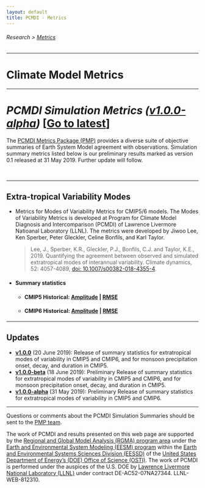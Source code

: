 ```yaml
---
layout: default
title: PCMDI - Metrics
---
```

###### Research > [Metrics][Metrics]
---

# Climate Model Metrics
---
# _PCMDI Simulation Metrics ([v1.0.0-alpha][v1.0.0-alpha])_ [[Go to latest][latest]]
The [PCMDI Metrics Package (PMP)](https://github.com/PCMDI/pcmdi_metrics) provides a diverse suite of objective summaries of Earth System Model agreement with observations. Simulation summary metrics listed below is our preliminary results marked as version 0.1 released at 31 May 2019. Further update will follow.

<br/>

---
## Extra-tropical Variability Modes
- Metrics for Modes of Variability Metrics for CMIP5/6 models. The Modes of Variability Metrics is developed at Program for Climate Model Diagnosis and Intercomparison (PCMDI) of Lawrence Livermore Natioanal Laboratory (LLNL). The metrics were developed by Jiwoo Lee, Ken Sperber, Peter Gleckler, Celine Bonfils, and Karl Taylor. 

  > Lee, J., Sperber, K.R., Gleckler, P.J., Bonfils, C.J. and Taylor, K.E., 2019. Quantifying the agreement between observed and simulated extratropical modes of interannual variability. Climate dynamics, 52: 4057-4089, [doi: 10.1007/s00382-018-4355-4][lee2019].

- #### Summary statistics
  - #### CMIP5 Historical: [Amplitude][CMIP5_variability_amplitude] | [RMSE][CMIP5_variability_rmse]
  - #### CMIP6 Historical: [Amplitude][CMIP6_variability_amplitude] | [RMSE][CMIP6_variability_rmse]

---
## Updates
- [**v1.0.0**][v1.0.0] (20 June 2019): Release of summary statistics for extratropical modes of variability in CMIP5 and CMIP6, and for monsoon precipitation onset, decay, and duration in CMIP5.
- [**v1.0.0-beta**][v1.0.0-beta] (18 June 2019): Preliminary Release of summary statistics for extratropical modes of variability in CMIP5 and CMIP6, and for monsoon precipitation onset, decay, and duration in CMIP5.
- [**v1.0.0-alpha**][v1.0.0-alpha] (31 May 2019): Preliminary Release of summary statistics for extratropical modes of variability in CMIP5 and CMIP6.

---

Questions or comments about the PCMDI Simulation Summaries should be sent to the [PMP team](mailto:pcmdi-metrics@llnl.gov).

The work of PCMDI and results presented on this web page are supported by the [Regional and Global Model Analysis (RGMA) program area](https://eesm.science.energy.gov/program-area/regional-global-model-analysis) under the [Earth and Environmental System Modeling (EESM) program](https://eesm.science.energy.gov/about) within the [Earth and Environmental Systems Sciences Division (EESSD)](https://science.osti.gov/ber/Research/eessd) of the [United States Department of Energy’s (DOE) Office of Science (OSTI)](https://science.osti.gov/). The work of PCMDI is performed under the auspices of the U.S. DOE by [Lawrence Livermore National Laboratory (LLNL)](https://pls.llnl.gov/) under contract DE-AC52-07NA27344. LLNL-WEB-812310.

[latest]: {{site.baseurl}}/research/metrics/index.html

[v1.3.1]: {{site.baseurl}}/research/metrics/v1.3.1
[v1.3.0]: {{site.baseurl}}/research/metrics/v1.3.0
[v1.2.0]: {{site.baseurl}}/research/metrics/v1.2.0
[v1.1.0]: {{site.baseurl}}/research/metrics/v1.1.0
[v1.0.0]: {{site.baseurl}}/research/metrics/v1.0.0
[v1.0.0-beta]: {{site.baseurl}}/research/metrics/v1.0.0-beta
[v1.0.0-alpha]: {{site.baseurl}}/research/metrics/v1.0.0-alpha

[description_variability]: {{site.baseurl}}/research/metrics/variability_modes/plot_description_variability.html
[description_monsoon]: {{site.baseurl}}/research/metrics/monsoon/plot_description_monsoon.html
[description_mjo]: {{site.baseurl}}/research/metrics/mjo/plot_description_mjo.html
[description_enso]: {{site.baseurl}}/research/metrics/enso/plot_description_enso.html


[lee2019]: https://link.springer.com/article/10.1007/s00382-018-4355-4
[sperber2004]: https://doi.org/10.1007/s00382-014-2099-3
[CMIP5_variability_amplitude]: https://pcmdi.llnl.gov/pmp-preliminary-results/ipp_test_variability_modes/cmip5_v20190512/clickable_portrait.html
[CMIP5_variability_rmse]: https://pcmdi.llnl.gov/pmp-preliminary-results/ipp_test_variability_modes/cmip5_v20190512_rmse/clickable_portrait.html
[CMIP6_variability_amplitude]: https://pcmdi.llnl.gov/pmp-preliminary-results/ipp_test_variability_modes/cmip6_v20190503/clickable_portrait.html
[CMIP6_variability_rmse]: https://pcmdi.llnl.gov/pmp-preliminary-results/ipp_test_variability_modes/cmip6_v20190503_rmse/clickable_portrait.html

[Metrics]:{{site.baseurl}}/research/metrics/index.html

